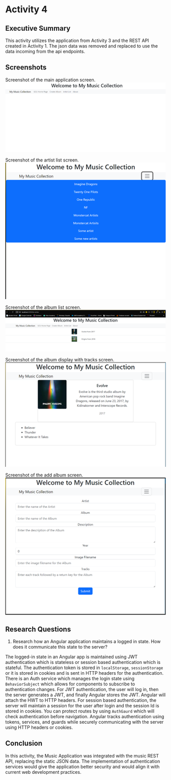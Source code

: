 # Activity 4

## Executive Summary
This activity utilizes the application from Activity 3 and the REST API created in Activity 1. The json data was removed and replaced to use the data incoming from the api endpoints.

## Screenshots

Screenshot of the main application screen.
![alt text](screenshots/image-4.png)

Screenshot of the artist list screen.
![alt text](screenshots/image-3.png)

Screenshot of the album list screen.
![alt text](screenshots/image.png)

Screenshot of the album display with tracks screen.
![alt text](screenshots/image-1.png)

Screenshot of the add album screen.
![alt text](screenshots/image-2.png)

## Research Questions
1. Research how an Angular application maintains a logged in state. How does it communicate this state to the server?

The logged-in state in an Angular app is maintained using JWT authentication which is stateless or session based authentication which is stateful. The authentication token is stored in `localStorage`, `sessionStorage` or it is stored in cookies and is sent in HTTP headers for the authentication. There is an Auth service which manages the login state using `BehaviorSubject` which allows for components to subscribe to authentication changes. For JWT authentication, the user will log in, then the server generates a JWT, and finally Angular stores the JWT. Angular will attach the HWT to HTTP headers. For session based authentication, the server will maintain a session for the user after login and the session Id is stored in cookies. You can protect routes by using `AuthGaurd` which will check authentication before navigation. Angular tracks authentication using tokens, services, and guards while securely communicating with the server using HTTP headers or cookies.

## Conclusion

In this activity, the Music Application was integrated with the music REST API, replacing the static JSON data. The implementation of authentication services would give the application better security and would align it with current web development practices.